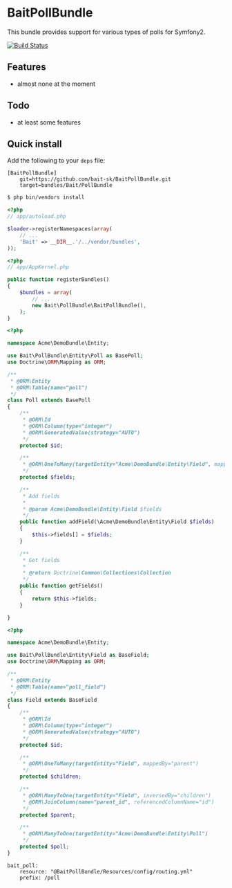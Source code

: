 BaitPollBundle
==============

This bundle provides support for various types of polls for Symfony2.

[![Build Status](https://secure.travis-ci.org/bait-sk/BaitPollBundle.png?branch=master)](http://travis-ci.org/bait-sk/BaitPollBundle)


Features
--------

- almost none at the moment


Todo
----

- at least some features


Quick install
-------------

Add the following to your `deps` file:

```
[BaitPollBundle]
    git=https://github.com/bait-sk/BaitPollBundle.git
    target=bundles/Bait/PollBundle
```

``` bash
$ php bin/vendors install
```

``` php
<?php
// app/autoload.php

$loader->registerNamespaces(array(
    // ...
    'Bait' => __DIR__.'/../vendor/bundles',
));
```

``` php
<?php
// app/AppKernel.php

public function registerBundles()
{
    $bundles = array(
        // ...
        new Bait\PollBundle\BaitPollBundle(),
    );
}
```

``` php
<?php

namespace Acme\DemoBundle\Entity;

use Bait\PollBundle\Entity\Poll as BasePoll;
use Doctrine\ORM\Mapping as ORM;

/**
 * @ORM\Entity
 * @ORM\Table(name="poll")
 */
class Poll extends BasePoll
{
    /**
     * @ORM\Id
     * @ORM\Column(type="integer")
     * @ORM\GeneratedValue(strategy="AUTO")
     */
    protected $id;

    /**
     * @ORM\OneToMany(targetEntity="Acme\DemoBundle\Entity\Field", mappedBy="poll")
     */
    protected $fields;

    /**
     * Add fields
     *
     * @param Acme\DemoBundle\Entity\Field $fields
     */
    public function addField(\Acme\DemoBundle\Entity\Field $fields)
    {
        $this->fields[] = $fields;
    }

    /**
     * Get fields
     *
     * @return Doctrine\Common\Collections\Collection
     */
    public function getFields()
    {
        return $this->fields;
    }

}
```

``` php
<?php

namespace Acme\DemoBundle\Entity;

use Bait\PollBundle\Entity\Field as BaseField;
use Doctrine\ORM\Mapping as ORM;

/**
 * @ORM\Entity
 * @ORM\Table(name="poll_field")
 */
class Field extends BaseField
{
    /**
     * @ORM\Id
     * @ORM\Column(type="integer")
     * @ORM\GeneratedValue(strategy="AUTO")
     */
    protected $id;

    /**
     * @ORM\OneToMany(targetEntity="Field", mappedBy="parent")
     */
    protected $children;

    /**
     * @ORM\ManyToOne(targetEntity="Field", inversedBy="children")
     * @ORM\JoinColumn(name="parent_id", referencedColumnName="id")
     */
    protected $parent;

    /**
     * @ORM\ManyToOne(targetEntity="Acme\DemoBundle\Entity\Poll")
     */
    protected $poll;
}
```

```
bait_poll:
    resource: "@BaitPollBundle/Resources/config/routing.yml"
    prefix: /poll
```
